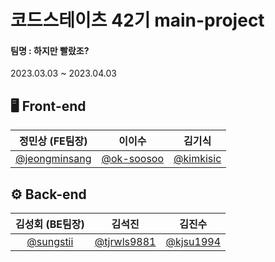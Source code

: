 # 코드스테이츠 42기 main-project
#### 팀명 : 하지만 빨랐조?
2023.03.03 ~ 2023.04.03

## 🖥 Front-end
|정민상 (FE팀장)|이이수|김기식|
|:-:|:-:|:-:|
|[@jeongminsang](https://github.com/jeongminsang)|[@ok-soosoo](https://github.com/ok-soosoo)|[@kimkisic](https://github.com/kimkisic)|

## ⚙️ Back-end
|김성회 (BE팀장)|김석진|김진수|
|:-:|:-:|:-:|
|[@sungstii](https://github.com/sungstii)|[@tjrwls9881](https://github.com/tjrwls9881)|[@kjsu1994](https://github.com/kjsu1994)|